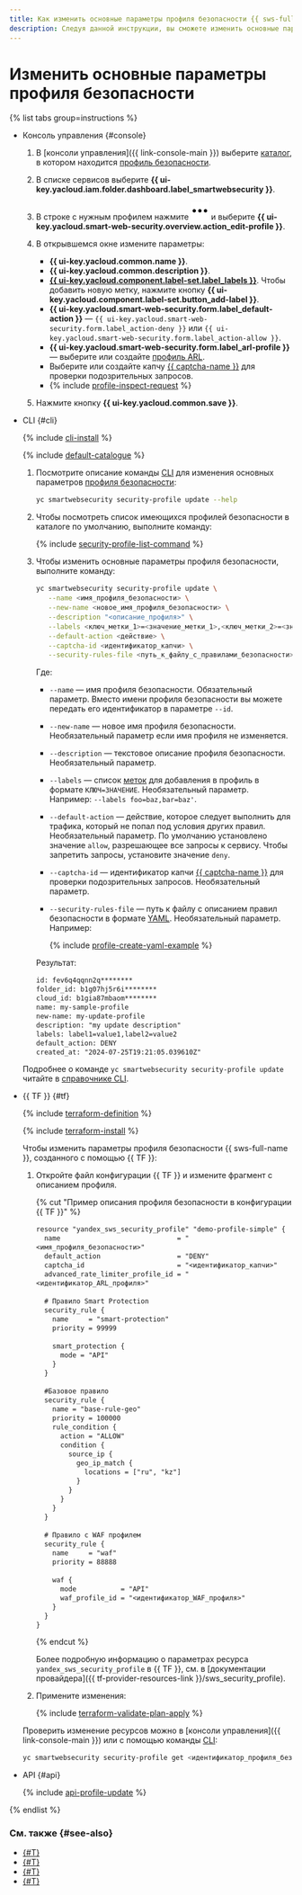 ```yaml
---
title: Как изменить основные параметры профиля безопасности {{ sws-full-name }}
description: Следуя данной инструкции, вы сможете изменить основные параметры профиля безопасности {{ sws-full-name }}.
---
```


# Изменить основные параметры профиля безопасности

{% list tabs group=instructions %}

- Консоль управления {#console}

  1. В [консоли управления]({{ link-console-main }}) выберите [каталог](../../resource-manager/concepts/resources-hierarchy.md#folder), в котором находится [профиль безопасности](../concepts/profiles.md).
  1. В списке сервисов выберите **{{ ui-key.yacloud.iam.folder.dashboard.label_smartwebsecurity }}**.
  1. В строке с нужным профилем нажмите ![options](../../_assets/console-icons/ellipsis.svg) и выберите **{{ ui-key.yacloud.smart-web-security.overview.action_edit-profile }}**.
  1. В открывшемся окне измените параметры:

      * **{{ ui-key.yacloud.common.name }}**.
      * **{{ ui-key.yacloud.common.description }}**.
      * [**{{ ui-key.yacloud.component.label-set.label_labels }}**](../../resource-manager/concepts/labels.md). Чтобы добавить новую метку, нажмите кнопку **{{ ui-key.yacloud.component.label-set.button_add-label }}**.
      * **{{ ui-key.yacloud.smart-web-security.form.label_default-action }}** — `{{ ui-key.yacloud.smart-web-security.form.label_action-deny }}` или `{{ ui-key.yacloud.smart-web-security.form.label_action-allow }}`.
      * **{{ ui-key.yacloud.smart-web-security.form.label_arl-profile }}** — выберите или создайте [профиль ARL](../concepts/arl.md).
      * Выберите или создайте капчу [{{ captcha-name }}](../../smartcaptcha/) для проверки подозрительных запросов.
      * {% include [profile-inspect-request](../../_includes/smartwebsecurity/profile-inspect-request.md) %}
  1. Нажмите кнопку **{{ ui-key.yacloud.common.save }}**.

- CLI {#cli}

  {% include [cli-install](../../_includes/cli-install.md) %}

  {% include [default-catalogue](../../_includes/default-catalogue.md) %}

  1. Посмотрите описание команды [CLI](../../cli/quickstart.md) для изменения основных параметров [профиля безопасности](../concepts/profiles.md):

     ```bash
     yc smartwebsecurity security-profile update --help
     ```

  1. Чтобы посмотреть список имеющихся профилей безопасности в каталоге по умолчанию, выполните команду:

     {% include [security-profile-list-command](../../_includes/smartwebsecurity/security-profile-list-command.md) %}

  1. Чтобы изменить основные параметры профиля безопасности, выполните команду:

     ```bash
     yc smartwebsecurity security-profile update \
        --name <имя_профиля_безопасности> \
        --new-name <новое_имя_профиля_безопасности> \
        --description "<описание_профиля>" \
        --labels <ключ_метки_1>=<значение_метки_1>,<ключ_метки_2>=<значение_метки_2>,...,<ключ_метки_n>=<значение_метки_n> \
        --default-action <действие> \
        --captcha-id <идентификатор_капчи> \
        --security-rules-file <путь_к_файлу_с_правилами_безопасности>
     ```

     Где:

     * `--name` — имя профиля безопасности. Обязательный параметр. Вместо имени профиля безопасности вы можете передать его идентификатор в параметре `--id`.
     * `--new-name` — новое имя профиля безопасности. Необязательный параметр если имя профиля не изменяется.
     * `--description` — текстовое описание профиля безопасности. Необязательный параметр.
     * `--labels` — список [меток](../../resource-manager/concepts/labels.md) для добавления в профиль в формате `КЛЮЧ=ЗНАЧЕНИЕ`. Необязательный параметр. Например: `--labels foo=baz,bar=baz'`.
     * `--default-action` — действие, которое следует выполнить для трафика, который не попал под условия других правил. Необязательный параметр. По умолчанию установлено значение `allow`, разрешающее все запросы к сервису. Чтобы запретить запросы, установите значение `deny`.
     * `--captcha-id` — идентификатор капчи [{{ captcha-name }}](../../smartcaptcha/) для проверки подозрительных запросов. Необязательный параметр.
     * `--security-rules-file` — путь к файлу с описанием правил безопасности в формате [YAML](https://ru.wikipedia.org/wiki/YAML). Необязательный параметр. Например:

         {% include [profile-create-yaml-example](../../_includes/smartwebsecurity/profile-create-yaml-example.md) %}

     Результат:

     ```text
     id: fev6q4qqnn2q********
     folder_id: b1g07hj5r6i********
     cloud_id: b1gia87mbaom********
     name: my-sample-profile
     new-name: my-update-profile
     description: "my update description"
     labels: label1=value1,label2=value2
     default_action: DENY
     created_at: "2024-07-25T19:21:05.039610Z"
     ```

  Подробнее о команде `yc smartwebsecurity security-profile update` читайте в [справочнике CLI](../../cli/cli-ref/smartwebsecurity/cli-ref/security-profile/update.md).


- {{ TF }} {#tf}

  {% include [terraform-definition](../../_tutorials/_tutorials_includes/terraform-definition.md) %}

  {% include [terraform-install](../../_includes/terraform-install.md) %}

  Чтобы изменить параметры профиля безопасности {{ sws-full-name }}, созданного с помощью {{ TF }}:

  1. Откройте файл конфигурации {{ TF }} и измените фрагмент с описанием профиля.

     {% cut "Пример описания профиля безопасности в конфигурации {{ TF }}" %}
     
     ```hcl
     resource "yandex_sws_security_profile" "demo-profile-simple" {
       name                             = "<имя_профиля_безопасности>"
       default_action                   = "DENY"
       captcha_id                       = "<идентификатор_капчи>"
       advanced_rate_limiter_profile_id = "<идентификатор_ARL_профиля>"

       # Правило Smart Protection
       security_rule {
         name     = "smart-protection"
         priority = 99999

         smart_protection {
           mode = "API"
         }
       }

       #Базовое правило
       security_rule {
         name = "base-rule-geo"
         priority = 100000
         rule_condition {
           action = "ALLOW"
           condition {
             source_ip {
               geo_ip_match {
                 locations = ["ru", "kz"]
               }
             }
           }
         }
       }

       # Правило c WAF профилем
       security_rule {
         name     = "waf"
         priority = 88888

         waf {
           mode           = "API"
           waf_profile_id = "<идентификатор_WAF_профиля>"
         }
       }
     }
     ```

     {% endcut %}

      Более подробную информацию о параметрах ресурса `yandex_sws_security_profile` в {{ TF }}, см. в [документации провайдера]({{ tf-provider-resources-link }}/sws_security_profile).

  1. Примените изменения:

       {% include [terraform-validate-plan-apply](../../_tutorials/_tutorials_includes/terraform-validate-plan-apply.md) %}

  Проверить изменение ресурсов можно в [консоли управления]({{ link-console-main }}) или с помощью команды [CLI](../../cli/):

  ```bash
  yc smartwebsecurity security-profile get <идентификатор_профиля_безопасности>
  ```

- API {#api}

  {% include [api-profile-update](../../_includes/smartwebsecurity/api-profile-update.md) %}

{% endlist %}

### См. также {#see-also}

* [{#T}](rule-add.md)
* [{#T}](rule-update.md)
* [{#T}](host-connect.md)
* [{#T}](profile-delete.md)
